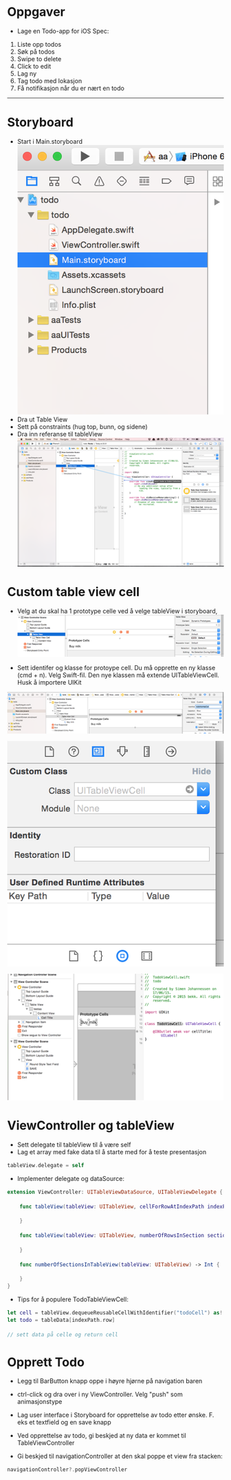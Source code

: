 # Oppgaver

- Lage en Todo-app for iOS
Spec:

1. Liste opp todos
2. Søk på todos
3. Swipe to delete
4. Click to edit
5. Lag ny 
6. Tag todo med lokasjon
7. Få notifikasjon når du er nært en todo

---

# Storyboard

- Start i Main.storyboard
![alt tag](https://github.com/Lomaas/iOS-kurs-foilsett/blob/gh-pages/storyboard.png?raw=true)
- Dra ut Table View
- Sett på constraints (hug top, bunn, og sidene)
- Dra inn referanse til tableView
![alt tag](https://github.com/Lomaas/iOS-kurs-foilsett/blob/gh-pages/ctrldrag.png?raw=true)


# Custom table view cell

- Velg at du skal ha 1 prototype celle ved å velge tableView i storyboard, 
![alt tag](https://github.com/Lomaas/iOS-kurs-foilsett/blob/gh-pages/protoypecell.png?raw=true)

- Sett identifer og klasse for protoype cell. Du må opprette en ny klasse (cmd + n). Velg Swift-fil. Den nye klassen må extende UITableViewCell. Husk å importere UIKit

![alt tag](https://github.com/Lomaas/iOS-kurs-foilsett/blob/gh-pages/customcell.png?raw=true)

![alt tag](https://github.com/Lomaas/iOS-kurs-foilsett/blob/gh-pages/customclass.png?raw=true)

![alt tag](https://github.com/Lomaas/iOS-kurs-foilsett/blob/gh-pages/exampleViewCell.png?raw=true)

# ViewController og  tableView

- Sett delegate til tableView til å være self
- Lag et array med fake data til å starte med for å teste presentasjon

```swift
tableView.delegate = self
```

- Implementer delegate og dataSource:

```swift
extension ViewController: UITableViewDataSource, UITableViewDelegate {
    
    func tableView(tableView: UITableView, cellForRowAtIndexPath indexPath: NSIndexPath) -> UITableViewCell {
        
    }
    
    func tableView(tableView: UITableView, numberOfRowsInSection section: Int) -> Int {
        
    }
    
    func numberOfSectionsInTableView(tableView: UITableView) -> Int {
        
    }
}
```

- Tips for å populere TodoTableViewCell:

```swift
let cell = tableView.dequeueReusableCellWithIdentifier("todoCell") as! TodoTableViewCell
let todo = tableData[indexPath.row]

// sett data på celle og return cell

```

# Opprett Todo

- Legg til BarButton knapp oppe i høyre hjørne på navigation baren
- ctrl-click og dra over i ny ViewController. Velg "push" som animasjonstype
- Lag user interface i Storyboard for opprettelse av todo etter ønske. F. eks et textfield og en save knapp
- Ved opprettelse av todo, gi beskjed at ny data er kommet til TableViewController

- Gi beskjed til navigationController at den skal poppe et view fra stacken:
```swift
navigationController?.popViewController
```
